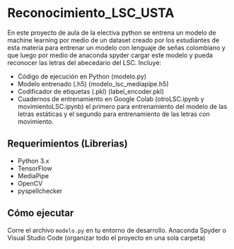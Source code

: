 # Reconocimiento_LSC_USTA
En este proyecto de aula de la electiva python se entrena un modelo de machine learning por medio de un dataset creado por los estudiantes de esta materia para entrenar un modelo con lenguaje de señas colombiano y que luego por medio de anaconda spyder cargar este modelo y pueda reconocer las letras del abecedario del LSC.
Incluye:
- Código de ejecución en Python (modelo.py)
- Modelo entrenado (.h5) (modelo_lsc_mediapipe.h5)
- Codificador de etiquetas (.pkl) (label_encoder.pkl)
- Cuadernos de entrenamiento en Google Colab (otroLSC.ipynb y movimientoLSC.ipynb) el primero para entrenamiento del modelo de las letras estáticas y el segundo para entrenamiento de las letras con movimiento.

## Requerimientos (Librerias)
- Python 3.x
- TensorFlow
- MediaPipe
- OpenCV
- pyspellchecker

## Cómo ejecutar
Corre el archivo `modelo.py` en tu entorno de desarrollo. Anaconda Spyder o Visual Studio Code (organizar todo el proyecto en una sola carpeta)

